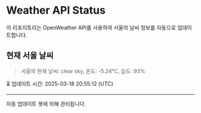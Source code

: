 
# Weather API Status

이 리포지토리는 OpenWeather API를 사용하여 서울의 날씨 정보를 자동으로 업데이트합니다.

## 현재 서울 날씨
> 서울의 현재 날씨: clear sky, 온도: -5.24°C, 습도: 93%

⏳ 업데이트 시간: 2025-03-18 20:55:12 (UTC)

---
자동 업데이트 봇에 의해 관리됩니다.
